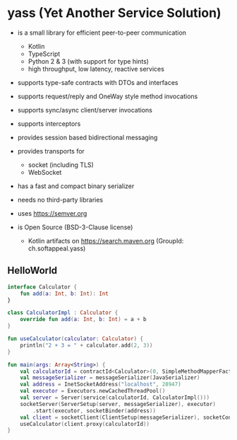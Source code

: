 # yass (Yet Another Service Solution)

* is a small library for efficient peer-to-peer communication
  * Kotlin
  * TypeScript
  * Python 2 & 3 (with support for type hints)
  * high throughput, low latency, reactive services

* supports type-safe contracts with DTOs and interfaces

* supports request/reply and OneWay style method invocations

* supports sync/async client/server invocations

* supports interceptors

* provides session based bidirectional messaging

* provides transports for
  * socket (including TLS)
  * WebSocket

* has a fast and compact binary serializer

* needs no third-party libraries

* uses https://semver.org

* is Open Source (BSD-3-Clause license)
  * Kotlin artifacts on https://search.maven.org (GroupId: ch.softappeal.yass)

## HelloWorld

```kotlin
interface Calculator {
    fun add(a: Int, b: Int): Int
}

class CalculatorImpl : Calculator {
    override fun add(a: Int, b: Int) = a + b
}

fun useCalculator(calculator: Calculator) {
    println("2 + 3 = " + calculator.add(2, 3))
}

fun main(args: Array<String>) {
    val calculatorId = contractId<Calculator>(0, SimpleMethodMapperFactory)
    val messageSerializer = messageSerializer(JavaSerializer)
    val address = InetSocketAddress("localhost", 28947)
    val executor = Executors.newCachedThreadPool()
    val server = Server(service(calculatorId, CalculatorImpl()))
    socketServer(ServerSetup(server, messageSerializer), executor)
        .start(executor, socketBinder(address))
    val client = socketClient(ClientSetup(messageSerializer), socketConnector(address))
    useCalculator(client.proxy(calculatorId))
}
```
